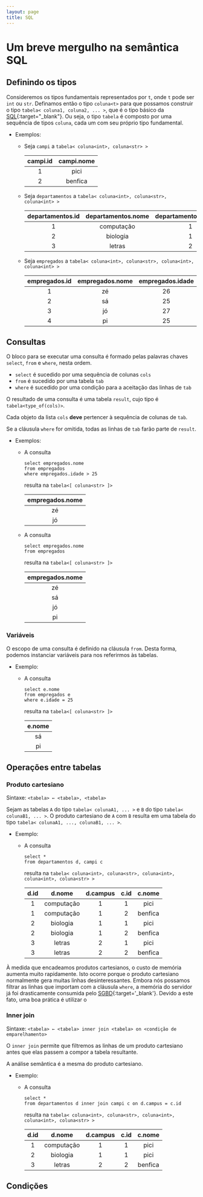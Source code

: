 ```yaml
---
layout: page
title: SQL
---
```

# Um breve mergulho na semântica SQL

## Definindo os tipos

Consideremos os tipos fundamentais representados por `t`, onde `t` pode ser `int` ou `str`. Definamos então o tipo `coluna<t>` para que possamos construir o tipo `tabela< coluna1, coluna2, ... >`, que é o tipo básico da [SQL](https://pt.wikipedia.org/wiki/SQL){:target="_blank"}. Ou seja, o tipo `tabela` é composto por uma sequência de tipos `coluna`, cada um com seu próprio tipo fundamental.

* Exemplos:

	* Seja `campi` a `tabela< coluna<int>, coluna<str> >`

		| campi.id | campi.nome
		|:-:|:-:
		| 1 | pici
		| 2 | benfica

	* Seja `departamentos` a `tabela< coluna<int>, coluna<str>, coluna<int> >`

		| departamentos.id | departamentos.nome | departamentos.campus
		|:-:|:-:|:-:
		| 1 | computação | 1
		| 2 | biologia | 1
		| 3 | letras | 2

	* Seja `empregados` a `tabela< coluna<int>, coluna<str>, coluna<int>, coluna<int> >`

		| empregados.id | empregados.nome | empregados.idade | empregados.departamento
		|:-:|:-:|:-:|:-:
		| 1 | zé | 26 | 3
		| 2 | sá | 25 | 2
		| 3 | jó | 27 | 1
		| 4 | pi | 25 | 1

## Consultas

O bloco para se executar uma consulta é formado pelas palavras chaves `select`, `from` e `where`, nesta ordem.

* `select` é sucedido por uma sequência de colunas `cols`
* `from` é sucedido por uma tabela `tab`
* `where` é sucedido por uma condição para a aceitação das linhas de `tab`

O resultado de uma consulta é uma tabela `result`, cujo tipo é `tabela<type_of(cols)>`.

Cada objeto da lista `cols` **deve** pertencer à sequência de colunas de `tab`.

Se a cláusula `where` for omitida, todas as linhas de `tab` farão parte de `result`.

* Exemplos:

	* A consulta

		~~~
		select empregados.nome
		from empregados
		where empregados.idade > 25
		~~~
	
		resulta na `tabela<[ coluna<str> ]>`

		| empregados.nome
		|:-:
		| zé
		| jó
	
	* A consulta

		~~~
		select empregados.nome
		from empregados
		~~~
	
		resulta na `tabela<[ coluna<str> ]>`

		| empregados.nome
		|:-:
		| zé
		| sá
		| jó
		| pi

### Variáveis

O escopo de uma consulta é definido na cláusula `from`. Desta forma, podemos instanciar variáveis para nos referirmos às tabelas.

* Exemplo:

	* A consulta

		~~~
		select e.nome
		from empregados e
		where e.idade = 25
		~~~

		resulta na `tabela<[ coluna<str> ]>`

		| e.nome
		|:-:
		| sá
		| pi

## Operações entre tabelas

### Produto cartesiano

Sintaxe: `<tabela> ← <tabela>, <tabela>`

Sejam as tabelas `A` do tipo `tabela< colunaA1, ... >` e `B` do tipo `tabela< colunaB1, ... >`. O produto cartesiano de `A` com `B` resulta em uma tabela do tipo `tabela< colunaA1, ..., colunaB1, ... >`.

* Exemplo:

	* A consulta
		
		~~~
		select *
		from departamentos d, campi c
		~~~
		
		resulta na `tabela< coluna<int>, coluna<str>, coluna<int>, coluna<int>, coluna<str> >`
		
		| d.id | d.nome | d.campus | c.id | c.nome
		|:-:|:-:|:-:|:-:|:-:
		| 1 | computação | 1 | 1 | pici
		| 1 | computação | 1 | 2 | benfica
		| 2 | biologia | 1 | 1 | pici
		| 2 | biologia | 1 | 2 | benfica
		| 3 | letras | 2 | 1 | pici
		| 3 | letras | 2 | 2 | benfica

À medida que encadeamos produtos cartesianos, o custo de memória aumenta muito rapidamente. Isto ocorre porque o produto cartesiano normalmente gera muitas linhas desinteressantes. Embora nós possamos filtrar as linhas que importam com a cláusula `where`, a memória do servidor já foi drasticamente consumida pelo [SGBD](https://pt.wikipedia.org/wiki/Sistema_de_gerenciamento_de_banco_de_dados){:target='_blank'}. Devido a este fato, uma boa prática é utilizar o

### Inner join

Sintaxe: `<tabela> ← <tabela> inner join <tabela> on <condição de emparelhamento>`

O `inner join` permite que filtremos as linhas de um produto cartesiano antes que elas passem a compor a tabela resultante.

A análise semântica é a mesma do produto cartesiano.

* Exemplo:

	* A consulta
		
		~~~
		select *
		from departamentos d inner join campi c on d.campus = c.id
		~~~
		
		resulta na `tabela< coluna<int>, coluna<str>, coluna<int>, coluna<int>, coluna<str> >`
		
		| d.id | d.nome | d.campus | c.id | c.nome
		|:-:|:-:|:-:|:-:|:-:
		| 1 | computação | 1 | 1 | pici
		| 2 | biologia | 1 | 1 | pici
		| 3 | letras | 2 | 2 | benfica

## Condições
